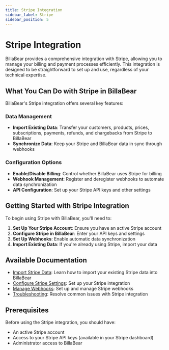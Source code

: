 ```yaml
---
title: Stripe Integration
sidebar_label: Stripe
sidebar_position: 5
---
```


# Stripe Integration

BillaBear provides a comprehensive integration with Stripe, allowing you to manage your billing and payment processes efficiently. This integration is designed to be straightforward to set up and use, regardless of your technical expertise.

## What You Can Do with Stripe in BillaBear

BillaBear's Stripe integration offers several key features:

### Data Management
- **Import Existing Data**: Transfer your customers, products, prices, subscriptions, payments, refunds, and chargebacks from Stripe to BillaBear
- **Synchronize Data**: Keep your Stripe and BillaBear data in sync through webhooks

### Configuration Options
- **Enable/Disable Billing**: Control whether BillaBear uses Stripe for billing
- **Webhook Management**: Register and deregister webhooks to automate data synchronization
- **API Configuration**: Set up your Stripe API keys and other settings

## Getting Started with Stripe Integration

To begin using Stripe with BillaBear, you'll need to:

1. **Set Up Your Stripe Account**: Ensure you have an active Stripe account
2. **Configure Stripe in BillaBear**: Enter your API keys and settings
3. **Set Up Webhooks**: Enable automatic data synchronization
4. **Import Existing Data**: If you're already using Stripe, import your data

## Available Documentation

- [Import Stripe Data](./import): Learn how to import your existing Stripe data into BillaBear
- [Configure Stripe Settings](./settings): Set up your Stripe integration
- [Manage Webhooks](./webhooks): Set up and manage Stripe webhooks
- [Troubleshooting](./troubleshooting): Resolve common issues with Stripe integration

## Prerequisites

Before using the Stripe integration, you should have:

- An active Stripe account
- Access to your Stripe API keys (available in your Stripe dashboard)
- Administrator access to BillaBear